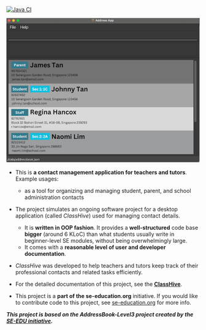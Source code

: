 [![Java CI](https://github.com/AY2425S2-CS2103T-F13-4/tp/actions/workflows/gradle.yml/badge.svg)](https://github.com/AY2425S2-CS2103T-F13-4/tp/actions/workflows/gradle.yml)

![Ui](docs/images/Ui.png)

* This is **a contact management application for teachers and tutors**.<br>
  Example usages:
  * as a tool for organizing and managing student, parent, and school administration contacts

* The project simulates an ongoing software project for a desktop application (called _ClassHive_) used for managing contact details.
  * It is **written in OOP fashion**. It provides a **well-structured** code base **bigger** (around 6 KLoC) than what students usually write in beginner-level SE modules, without being overwhelmingly large.
  * It comes with a **reasonable level of user and developer documentation**.

* _ClassHive_ was developed to help teachers and tutors keep track of their professional contacts and related tasks efficiently.

* For the detailed documentation of this project, see the **[ClassHive](https://se-education.org/addressbook-level3)**.

* This project is a **part of the se-education.org** initiative. If you would like to contribute code to this project, see [se-education.org](https://se-education.org/#contributing-to-se-edu) for more info.

***This project is based on the AddressBook-Level3 project created by the [SE-EDU initiative](https://se-education.org).***
